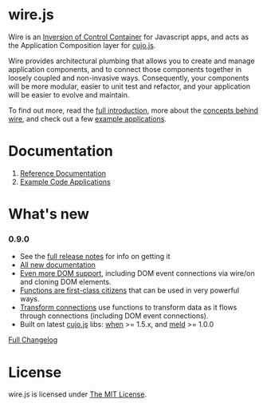 # wire.js

Wire is an [Inversion of Control Container](http://martinfowler.com/articles/injection.html "Inversion of Control Containers and the Dependency Injection pattern") for Javascript apps, and acts as the Application Composition layer for [cujo.js](http://cujojs.com).

Wire provides architectural plumbing that allows you to create and manage application components, and to connect those components together in loosely coupled and non-invasive ways.  Consequently, your components will be more modular, easier to unit test and refactor, and your application will be easier to evolve and maintain.

To find out more, read the [full introduction](wire/blob/master/docs/introduction.md), more about the [concepts behind wire](wire/blob/master/docs/concepts.md), and check out a few [example applications](wire/blob/master/docs/introduction.md#example-apps).

# Documentation

1. [Reference Documentation](wire/blob/master/docs/TOC.md#wirejs-reference)
2. [Example Code Applications](wire/blob/master/docs/introduction.md#example-apps)

# What's new

### 0.9.0

* See the [full release notes](https://github.com/cujojs/wire/wiki/release-notes-090) for info on getting it
* [All new documentation](wire/blob/master/docs/TOC.md)
* [Even more DOM support](wire/blob/master/docs/dom.md), including DOM event connections via wire/on and cloning DOM elements.
* [Functions are first-class citizens](wire/blob/master/docs/functions.md) that can be used in very powerful ways.
* [Transform connections](#transform-connections) use functions to transform data as it flows through connections (including DOM event connections).
* Built on latest [cujo.js](http://cujojs.com) libs: [when](https://github.com/cujojs/when) >= 1.5.x, and [meld](https://github.com/cujojs/meld) >= 1.0.0

[Full Changelog](https://github.com/cujojs/wire/wiki/Changelog)

# License

wire.js is licensed under [The MIT License](http://www.opensource.org/licenses/mit-license.php).
